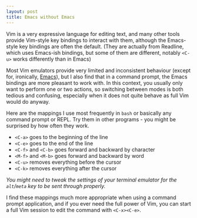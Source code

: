 ```yaml
---
layout: post
title: Emacs without Emacs
---
```


Vim is a very expressive language for editing text, and many other tools
provide Vim-style key bindings to interact with them, although the Emacs-style
key bindings are often the default. (They are actually from Readline, which
uses Emacs-ish bindings, but some of them are different, notably `<C-u>` works
differently than in Emacs)

Most Vim emulators provide very limited and inconsistent behaviour (except for,
ironically, [Emacs](https://www.emacswiki.org/emacs/Evil)), but I also find
that in a command prompt, the Emacs bindings are more pleasant to work with. In
this context, you usually only want to perform one or two actions, so switching
between modes is both tedious and confusing, especially when it does not quite
behave as full Vim would do anyway.

Here are the mappings I use most frequently in `bash` or basically any command
prompt or REPL. Try them in other programs - you might be surprised by how
often they work.

* `<C-a>` goes to the beginning of the line
* `<C-e>` goes to the end of the line
* `<C-f>` and `<C-b>` goes forward and backward by character
* `<M-f>` and `<M-b>` goes forward and backward by word
* `<C-u>` removes everything before the cursor
* `<C-k>` removes everything after the cursor

_You might need to tweak the settings of your terminal emulator for the
`alt`/`meta` key to be sent through properly._

I find these mappings much more appropriate when using a command prompt
application, and if you ever need the full power of Vim, you can start a full
Vim session to edit the command with `<C-x><C-e>`.
